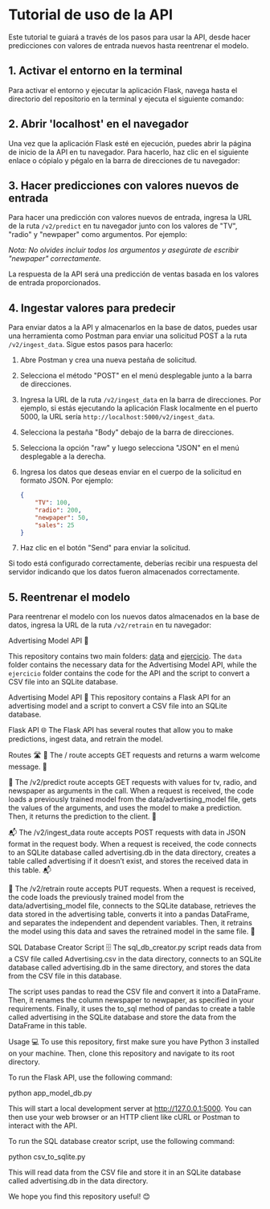 # Tutorial de uso de la API

Este tutorial te guiará a través de los pasos para usar la API, desde hacer predicciones con valores de entrada nuevos hasta reentrenar el modelo.

## 1. Activar el entorno en la terminal

Para activar el entorno y ejecutar la aplicación Flask, navega hasta el directorio del repositorio en la terminal y ejecuta el siguiente comando:

## 2. Abrir 'localhost' en el navegador

Una vez que la aplicación Flask esté en ejecución, puedes abrir la página de inicio de la API en tu navegador. Para hacerlo, haz clic en el siguiente enlace o cópialo y pégalo en la barra de direcciones de tu navegador:

## 3. Hacer predicciones con valores nuevos de entrada

Para hacer una predicción con valores nuevos de entrada, ingresa la URL de la ruta `/v2/predict` en tu navegador junto con los valores de "TV", "radio" y "newpaper" como argumentos. Por ejemplo:

_Nota: No olvides incluir todos los argumentos y asegúrate de escribir "newpaper" correctamente._

La respuesta de la API será una predicción de ventas basada en los valores de entrada proporcionados.

## 4. Ingestar valores para predecir

Para enviar datos a la API y almacenarlos en la base de datos, puedes usar una herramienta como Postman para enviar una solicitud POST a la ruta `/v2/ingest_data`. Sigue estos pasos para hacerlo:

1. Abre Postman y crea una nueva pestaña de solicitud.
2. Selecciona el método "POST" en el menú desplegable junto a la barra de direcciones.
3. Ingresa la URL de la ruta `/v2/ingest_data` en la barra de direcciones. Por ejemplo, si estás ejecutando la aplicación Flask localmente en el puerto 5000, la URL sería `http://localhost:5000/v2/ingest_data`.
4. Selecciona la pestaña "Body" debajo de la barra de direcciones.
5. Selecciona la opción "raw" y luego selecciona "JSON" en el menú desplegable a la derecha.
6. Ingresa los datos que deseas enviar en el cuerpo de la solicitud en formato JSON. Por ejemplo:

    ```json
    {
        "TV": 100,
        "radio": 200,
        "newpaper": 50,
        "sales": 25
    }
    ```

7. Haz clic en el botón "Send" para enviar la solicitud.

Si todo está configurado correctamente, deberías recibir una respuesta del servidor indicando que los datos fueron almacenados correctamente.

## 5. Reentrenar el modelo

Para reentrenar el modelo con los nuevos datos almacenados en la base de datos, ingresa la URL de la ruta `/v2/retrain` en tu navegador:

Advertising Model API 🚀

This repository contains two main folders: [data](./data) and [ejercicio](./ejercicio). The `data` folder contains the necessary data for the Advertising Model API, while the `ejercicio` folder contains the code for the API and the script to convert a CSV file into an SQLite database.

Advertising Model API 🚀
This repository contains a Flask API for an advertising model and a script to convert a CSV file into an SQLite database.

Flask API 🌐
The Flask API has several routes that allow you to make predictions, ingest data, and retrain the model.

Routes 🛣️
🌈 The / route accepts GET requests and returns a warm welcome message. 🤗

🔮 The /v2/predict route accepts GET requests with values for tv, radio, and newspaper as arguments in the call. When a request is received, the code loads a previously trained model from the data/advertising_model file, gets the values of the arguments, and uses the model to make a prediction. Then, it returns the prediction to the client. 🔮

📬 The /v2/ingest_data route accepts POST requests with data in JSON format in the request body. When a request is received, the code connects to an SQLite database called advertising.db in the data directory, creates a table called advertising if it doesn’t exist, and stores the received data in this table. 📬

🔧 The /v2/retrain route accepts PUT requests. When a request is received, the code loads the previously trained model from the data/advertising_model file, connects to the SQLite database, retrieves the data stored in the advertising table, converts it into a pandas DataFrame, and separates the independent and dependent variables. Then, it retrains the model using this data and saves the retrained model in the same file. 🔧

SQL Database Creator Script 🗄️
The sql_db_creator.py script reads data from a CSV file called Advertising.csv in the data directory, connects to an SQLite database called advertising.db in the same directory, and stores the data from the CSV file in this database.

The script uses pandas to read the CSV file and convert it into a DataFrame. Then, it renames the column newspaper to newpaper, as specified in your requirements. Finally, it uses the to_sql method of pandas to create a table called advertising in the SQLite database and store the data from the DataFrame in this table.

Usage 💻
To use this repository, first make sure you have Python 3 installed on your machine. Then, clone this repository and navigate to its root directory.

To run the Flask API, use the following command:

python app_model_db.py

This will start a local development server at http://127.0.0.1:5000. You can then use your web browser or an HTTP client like cURL or Postman to interact with the API.

To run the SQL database creator script, use the following command:

python csv_to_sqlite.py

This will read data from the CSV file and store it in an SQLite database called advertising.db in the data directory.

We hope you find this repository useful! 😊
